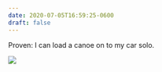 ```yaml
---
date: 2020-07-05T16:59:25-0600
draft: false
---
```




Proven: I can load a canoe on to my car solo.

![](/images/2020/d62c110c30.jpg)



